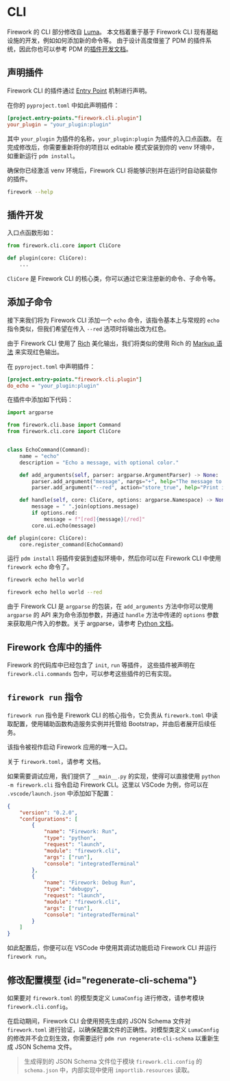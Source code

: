 # CLI

Firework 的 CLI 部分修改自 [Luma](https://github.com/BlueGlassBlock/Luma)。
本文档着重于基于 Firework CLI 现有基础设施的开发，例如如何添加新的命令等。
由于设计高度借鉴了 PDM 的插件系统，因此你也可以参考 PDM 的[插件开发文档](https://pdm-project.org/zh-cn/latest/dev/write/)。

## 声明插件

Firework CLI 的插件通过 [Entry Point](https://setuptools.pypa.io/en/latest/userguide/entry_point.html) 机制进行声明。

在你的 `pyproject.toml` 中如此声明插件：

```toml
[project.entry-points."firework.cli.plugin"]
your_plugin = "your_plugin:plugin"
```

其中 `your_plugin` 为插件的名称，`your_plugin:plugin` 为插件的入口点函数。
在完成修改后，你需要重新将你的项目以 editable 模式安装到你的 venv 环境中，如重新运行 `pdm install`。

确保你已经激活 venv 环境后，Firework CLI 将能够识别并在运行时自动装载你的插件。

```sh
firework --help
```

## 插件开发

入口点函数形如：

```py
from firework.cli.core import CliCore

def plugin(core: CliCore):
    ...
```

`CliCore` 是 Firework CLI 的核心类，你可以通过它来注册新的命令、子命令等。

## 添加子命令

接下来我们将为 Firework CLI 添加一个 `echo` 命令，该指令基本上与常规的 `echo` 指令类似，但我们希望在传入 `--red` 选项时将输出改为红色。

由于 Firework CLI 使用了 [Rich](https://github.com/Textualize/rich) 美化输出，我们将类似的使用 Rich 的 [Markup 语法](https://rich.readthedocs.io/en/latest/markup.html) 来实现红色输出。

在 `pyproject.toml` 中声明插件：

```toml
[project.entry-points."firework.cli.plugin"]
do_echo = "your_plugin:plugin"
```

在插件中添加如下代码：

```py
import argparse

from firework.cli.base import Command
from firework.cli.core import CliCore


class EchoCommand(Command):
    name = "echo"
    description = "Echo a message, with optional color."

    def add_arguments(self, parser: argparse.ArgumentParser) -> None:
        parser.add_argument("message", nargs="+", help="The message to echo.")
        parser.add_argument("--red", action="store_true", help="Print in red color.")

    def handle(self, core: CliCore, options: argparse.Namespace) -> None:
        message = " ".join(options.message)
        if options.red:
            message = f"[red]{message}[/red]"
        core.ui.echo(message)

def plugin(core: CliCore):
    core.register_command(EchoCommand)
```

运行 `pdm install` 将插件安装到虚拟环境中，然后你可以在 Firework CLI 中使用 `firework echo` 命令了。

```sh
firework echo hello world
```

```sh
firework echo hello world --red
```

由于 Firework CLI 是 `argparse` 的包装，在 `add_arguments` 方法中你可以使用 `argparse` 的 API 来为命令添加参数，并通过 `handle` 方法中传递的 `options` 参数来获取用户传入的参数。关于 argparse，请参考 [Python 文档](https://docs.python.org/3/library/argparse.html)。

## Firework 仓库中的插件

Firework 的代码库中已经包含了 `init`, `run` 等插件， 这些插件被声明在 `firework.cli.commands` 包中，可以参考这些插件的已有实现。

## `firework run` 指令

`firework run` 指令是 Firework CLI 的核心指令，它负责从 `firework.toml` 中读取配置，使用辅助函数构造服务实例并托管给 Bootstrap，并由后者展开后续任务。

该指令被视作启动 Firework 应用的唯一入口。

关于 `firework.toml`，请参考 [](Config.md) 文档。

如果需要调试应用，我们提供了 `__main__.py` 的实现，使得可以直接使用 `python -m firework.cli` 指令启动 Firework CLI。这里以 VSCode 为例，你可以在 `.vscode/launch.json` 中添加如下配置：

```json
{
    "version": "0.2.0",
    "configurations": [
        {
            "name": "Firework: Run",
            "type": "python",
            "request": "launch",
            "module": "firework.cli",
            "args": ["run"],
            "console": "integratedTerminal"
        },
        {
            "name": "Firework: Debug Run",
            "type": "debugpy",
            "request": "launch",
            "module": "firework.cli",
            "args": ["run"],
            "console": "integratedTerminal"
        }
    ]
}
```

如此配置后，你便可以在 VSCode 中使用其调试功能启动 Firework CLI 并运行 `firework run`。

## 修改配置模型 {id="regenerate-cli-schema"}

如果要对 `firework.toml` 的模型类定义 `LumaConfig` 进行修改，请参考模块 `firework.cli.config`。

在启动期间，Firework CLI 会使用预先生成的 JSON Schema 文件对 `firework.toml` 进行验证，以确保配置文件的正确性。对模型类定义 `LumaConfig` 的修改并不会立刻生效，你需要运行 `pdm run regenerate-cli-schema` 以重新生成 JSON Schema 文件。

> 生成得到的 JSON Schema 文件位于模块 `firework.cli.config` 的 `schema.json` 中，内部实现中使用 `importlib.resources` 读取。

